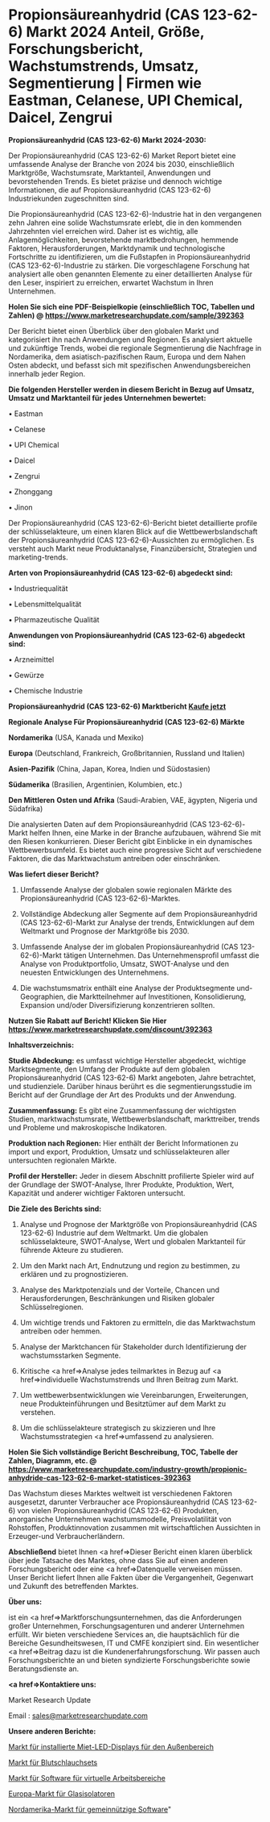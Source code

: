 # Propionsäureanhydrid (CAS 123-62-6) Markt 2024 Anteil, Größe, Forschungsbericht, Wachstumstrends, Umsatz, Segmentierung | Firmen wie Eastman, Celanese, UPI Chemical, Daicel, Zengrui

<strong>Propionsäureanhydrid (CAS 123-62-6) Markt 2024-2030:</strong>

Der Propionsäureanhydrid (CAS 123-62-6) Market Report bietet eine umfassende Analyse der Branche von 2024 bis 2030, einschließlich Marktgröße, Wachstumsrate, Marktanteil, Anwendungen und bevorstehenden Trends. Es bietet präzise und dennoch wichtige Informationen, die auf Propionsäureanhydrid (CAS 123-62-6) Industriekunden zugeschnitten sind.

Die Propionsäureanhydrid (CAS 123-62-6)-Industrie hat in den vergangenen zehn Jahren eine solide Wachstumsrate erlebt, die in den kommenden Jahrzehnten viel erreichen wird. Daher ist es wichtig, alle Anlagemöglichkeiten, bevorstehende marktbedrohungen, hemmende Faktoren, Herausforderungen, Marktdynamik und technologische Fortschritte zu identifizieren, um die Fußstapfen in Propionsäureanhydrid (CAS 123-62-6)-Industrie zu stärken. Die vorgeschlagene Forschung hat analysiert alle oben genannten Elemente zu einer detaillierten Analyse für den Leser, inspiriert zu erreichen, erwartet Wachstum in Ihren Unternehmen.

<strong>Holen Sie sich eine PDF-Beispielkopie (einschließlich TOC, Tabellen und Zahlen) @
</strong><strong><a href=https://www.marketresearchupdate.com/sample/392363><strong>https://www.marketresearchupdate.com/sample/392363</u></font></a></strong></strong>

Der Bericht bietet einen Überblick über den globalen Markt und kategorisiert ihn nach Anwendungen und Regionen. Es analysiert aktuelle und zukünftige Trends, wobei die regionale Segmentierung die Nachfrage in Nordamerika, dem asiatisch-pazifischen Raum, Europa und dem Nahen Osten abdeckt, und befasst sich mit spezifischen Anwendungsbereichen innerhalb jeder Region.

<strong>Die folgenden Hersteller werden in diesem Bericht in Bezug auf Umsatz, Umsatz und Marktanteil für jedes Unternehmen bewertet:</strong>

• Eastman

• Celanese

• UPI Chemical

• Daicel

• Zengrui

• Zhonggang

• Jinon

Der Propionsäureanhydrid (CAS 123-62-6)-Bericht bietet detaillierte profile der schlüsselakteure, um einen klaren Blick auf die Wettbewerbslandschaft der Propionsäureanhydrid (CAS 123-62-6)-Aussichten zu ermöglichen. Es versteht auch Markt neue Produktanalyse, Finanzübersicht, Strategien und marketing-trends.

<strong>Arten von Propionsäureanhydrid (CAS 123-62-6) abgedeckt sind:</strong>

• Industriequalität

• Lebensmittelqualität

• Pharmazeutische Qualität

<strong>Anwendungen von Propionsäureanhydrid (CAS 123-62-6) abgedeckt sind:</strong>

• Arzneimittel

• Gewürze

• Chemische Industrie

<strong>Propionsäureanhydrid (CAS 123-62-6) Marktbericht <a href=https://www.marketresearchupdate.com/buynow/392363>Kaufe jetzt</a></strong>

<strong>Regionale Analyse Für Propionsäureanhydrid (CAS 123-62-6) Märkte</strong>

<strong>Nordamerika</strong> (USA, Kanada und Mexiko)

<strong>Europa</strong> (Deutschland, Frankreich, Großbritannien, Russland und Italien)

<strong>Asien-Pazifik</strong> (China, Japan, Korea, Indien und Südostasien)

<strong>Südamerika</strong> (Brasilien, Argentinien, Kolumbien, etc.)

<strong>Den Mittleren</strong> <strong>Osten und Afrika</strong> (Saudi-Arabien, VAE, ägypten, Nigeria und Südafrika)

Die analysierten Daten auf dem Propionsäureanhydrid (CAS 123-62-6)-Markt helfen Ihnen, eine Marke in der Branche aufzubauen, während Sie mit den Riesen konkurrieren. Dieser Bericht gibt Einblicke in ein dynamisches Wettbewerbsumfeld. Es bietet auch eine progressive Sicht auf verschiedene Faktoren, die das Marktwachstum antreiben oder einschränken.

<strong>Was liefert dieser Bericht?</strong>

1. Umfassende Analyse der globalen sowie regionalen Märkte des Propionsäureanhydrid (CAS 123-62-6)-Marktes.

2. Vollständige Abdeckung aller Segmente auf dem Propionsäureanhydrid (CAS 123-62-6)-Markt zur Analyse der trends, Entwicklungen auf dem Weltmarkt und Prognose der Marktgröße bis 2030.

3. Umfassende Analyse der im globalen Propionsäureanhydrid (CAS 123-62-6)-Markt tätigen Unternehmen. Das Unternehmensprofil umfasst die Analyse von Produktportfolio, Umsatz, SWOT-Analyse und den neuesten Entwicklungen des Unternehmens.

4. Die wachstumsmatrix enthält eine Analyse der Produktsegmente und-Geographien, die Marktteilnehmer auf Investitionen, Konsolidierung, Expansion und/oder Diversifizierung konzentrieren sollten.

<strong>Nutzen Sie Rabatt auf Bericht! Klicken Sie Hier
</strong><strong><a href=https://www.marketresearchupdate.com/discount/392363>https://www.marketresearchupdate.com/discount/392363</b></u></font></strong></a>

<strong>Inhaltsverzeichnis:</strong>

<strong>Studie Abdeckung:</strong> es umfasst wichtige Hersteller abgedeckt, wichtige Marktsegmente, den Umfang der Produkte auf dem globalen Propionsäureanhydrid (CAS 123-62-6) Markt angeboten, Jahre betrachtet, und studienziele. Darüber hinaus berührt es die segmentierungsstudie im Bericht auf der Grundlage der Art des Produkts und der Anwendung.

<strong>Zusammenfassung:</strong> Es gibt eine Zusammenfassung der wichtigsten Studien, marktwachstumsrate, Wettbewerbslandschaft, markttreiber, trends und Probleme und makroskopische Indikatoren.

<strong>Produktion nach Regionen:</strong> Hier enthält der Bericht Informationen zu import und export, Produktion, Umsatz und schlüsselakteuren aller untersuchten regionalen Märkte.

<strong>Profil der Hersteller:</strong> Jeder in diesem Abschnitt profilierte Spieler wird auf der Grundlage der SWOT-Analyse, Ihrer Produkte, Produktion, Wert, Kapazität und anderer wichtiger Faktoren untersucht.

<strong>Die Ziele des Berichts sind:</strong>

1) Analyse und Prognose der Marktgröße von Propionsäureanhydrid (CAS 123-62-6) Industrie auf dem Weltmarkt.
Um die globalen schlüsselakteure, SWOT-Analyse, Wert und globalen Marktanteil für führende Akteure zu studieren.

2) Um den Markt nach Art, Endnutzung und region zu bestimmen, zu erklären und zu prognostizieren.

3) Analyse des Marktpotenzials und der Vorteile, Chancen und Herausforderungen, Beschränkungen und Risiken globaler Schlüsselregionen.

4) Um wichtige trends und Faktoren zu ermitteln, die das Marktwachstum antreiben oder hemmen.

5) Analyse der Marktchancen für Stakeholder durch Identifizierung der wachstumsstarken Segmente.

6) Kritische <a href=>Analyse</a> jedes teilmarktes in Bezug auf <a href=>individuelle</a> Wachstumstrends und Ihren Beitrag zum Markt.

7) Um wettbewerbsentwicklungen wie Vereinbarungen, Erweiterungen, neue Produkteinführungen und Besitztümer auf dem Markt zu verstehen.

8) Um die schlüsselakteure strategisch zu skizzieren und Ihre Wachstumsstrategien <a href=>umfassend</a> zu analysieren.

<strong>Holen Sie Sich vollständige Bericht Beschreibung, TOC, Tabelle der Zahlen, Diagramm, etc. @ </strong><strong><a href=https://www.marketresearchupdate.com/industry-growth/propionic-anhydride-cas-123-62-6-market-statistices-392363>https://www.marketresearchupdate.com/industry-growth/propionic-anhydride-cas-123-62-6-market-statistices-392363</a></font></strong>

Das Wachstum dieses Marktes weltweit ist verschiedenen Faktoren ausgesetzt, darunter Verbraucher ace Propionsäureanhydrid (CAS 123-62-6) von vielen Propionsäureanhydrid (CAS 123-62-6) Produkten, anorganische Unternehmen wachstumsmodelle, Preisvolatilität von Rohstoffen, Produktinnovation zusammen mit wirtschaftlichen Aussichten in Erzeuger-und Verbraucherländern.

<strong>Abschließend</strong> bietet Ihnen <a href=>Dieser</a> Bericht einen klaren überblick über jede Tatsache des Marktes, ohne dass Sie auf einen anderen Forschungsbericht oder eine <a href=>Datenquelle</a> verweisen müssen. Unser Bericht liefert Ihnen alle Fakten über die Vergangenheit, Gegenwart und Zukunft des betreffenden Marktes.

<strong>Über uns:</strong>

 ist ein <a href=>Marktfors</a>chungsunternehmen, das die Anforderungen großer Unternehmen, Forschungsagenturen und anderer Unternehmen erfüllt. Wir bieten verschiedene Services an, die hauptsächlich für die Bereiche Gesundheitswesen, IT und CMFE konzipiert sind. Ein wesentlicher <a href=>Beitrag</a> dazu ist die Kundenerfahrungsforschung. Wir passen auch Forschungsberichte an und bieten syndizierte Forschungsberichte sowie Beratungsdienste an.

<strong><a href=>Kontaktiere uns:</a></strong>

Market Research Update

Email : sales@marketresearchupdate.com

<strong>Unsere anderen Berichte:</strong>

<a href=https://www.linkedin.com/pulse/installed-rental-outdoor-led-displays-market-1f>Markt für installierte Miet-LED-Displays für den Außenbereich</a>

<a href=https://www.linkedin.com/pulse/blood-tubing-sets-market-outlooks-2023-size-shares>Markt für Blutschlauchsets</a>

<a href=https://www.linkedin.com/pulse/virtual-workspaces-software-market-report-2023-top-company>Markt für Software für virtuelle Arbeitsbereiche</a>

<a href=https://www.linkedin.com/pulse/europe-glass-insulators-market-size-2023-top>Europa-Markt für Glasisolatoren</a>

<a href=https://www.linkedin.com/pulse/north-america-nonprofit-software-market-tlgsf/>Nordamerika-Markt für gemeinnützige Software</a>"
